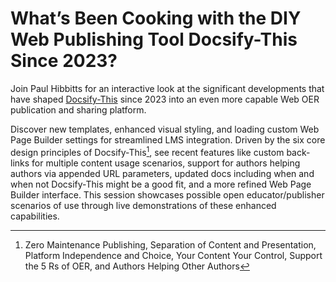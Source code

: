 # What’s Been Cooking with the DIY Web Publishing Tool Docsify-This Since 2023?

Join Paul Hibbitts for an interactive look at the significant developments that have shaped [Docsify-This](https://docsify-this.net) since 2023 into an even more capable Web OER publication and sharing platform.  

Discover new templates, enhanced visual styling, and loading custom Web Page Builder settings for streamlined LMS integration. Driven by the six core design principles of Docsify-This[^1], see recent features like custom back-links for multiple content usage scenarios, support for authors helping authors via appended URL parameters, updated docs including when and when not Docsify-This might be a good fit, and a more refined Web Page Builder interface. This session showcases possible open educator/publisher scenarios of use through live demonstrations of these enhanced capabilities.  

[^1]: Zero Maintenance Publishing, Separation of Content and Presentation, Platform Independence and Choice, Your Content Your Control, Support the 5 Rs of OER, and Authors Helping Other Authors
